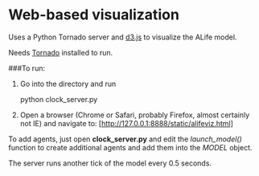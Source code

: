 Web-based visualization
=======================


Uses a Python Tornado server and [d3.js](http://d3js.org/) to visualize the ALife model. 

Needs [Tornado](http://www.tornadoweb.org/) installed to run.

###To run: 
1. Go into the directory and run 

    python clock_server.py

2.  Open a browser (Chrome or Safari, probably Firefox, almost certainly not IE) and navigate to: [http://127.0.0.1:8888/static/alifeviz.html]

To add agents, just open **clock_server.py** and edit the *launch_model()* function to create additional agents and add them into the *MODEL* object.

The server runs another tick of the model every 0.5 seconds.